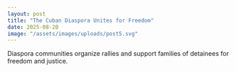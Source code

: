 ```yaml
---
layout: post
title: "The Cuban Diaspora Unites for Freedom"
date: 2025-08-20
image: "/assets/images/uploads/post5.svg"
---
```


Diaspora communities organize rallies and support families of detainees for freedom and justice.
